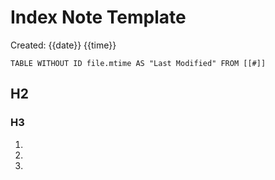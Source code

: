 # Index Note Template
Created: {{date}} {{time}}

```dataview  
TABLE WITHOUT ID file.mtime AS "Last Modified" FROM [[#]]  
```

## H2
### H3
1. 
2. 
3. 
